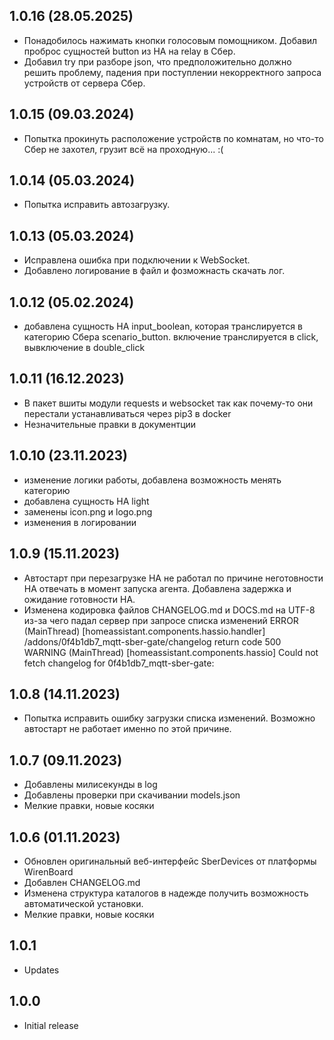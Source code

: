 ﻿## 1.0.16 (28.05.2025)
- Понадобилось нажимать кнопки голосовым помощником.
Добавил проброс сущностей button из HA на relay в Сбер.
- Добавил try при разборе json, что предположительно должно решить проблему,
падения при поступлении некорректного запроса устройств от сервера Сбер.

## 1.0.15 (09.03.2024)
- Попытка прокинуть расположение устройств по комнатам, но что-то Сбер не захотел,
грузит всё на проходную... :(

## 1.0.14 (05.03.2024)
- Попытка исправить автозагрузку.

## 1.0.13 (05.03.2024)
- Исправлена ошибка при подключении к WebSocket.
- Добавлено логирование в файл и фозможнасть скачать лог.

## 1.0.12 (05.02.2024)
- добавлена сущность HA input_boolean, которая транслируется в категорию Сбера scenario_button.
включение транслируется в click, вывключение в double_click

## 1.0.11 (16.12.2023)
- В пакет вшиты модули requests и websocket
  так как почему-то они перестали устанавливаться через pip3 в docker
- Незначительные правки в документции

## 1.0.10 (23.11.2023)
- изменение логики работы, добавлена возможность менять категорию
- добавлена сущность HA light
- заменены icon.png и logo.png
- изменения в логировании

## 1.0.9 (15.11.2023)
- Автостарт при перезагрузке HA не работал по причине неготовности HA отвечать в момент
  запуска агента. Добавлена задержка и ожидание готовности HA.
- Изменена кодировка файлов CHANGELOG.md и DOCS.md на UTF-8 
из-за чего падал сервер при запросе списка изменений
ERROR (MainThread) [homeassistant.components.hassio.handler] /addons/0f4b1db7_mqtt-sber-gate/changelog return code 500
WARNING (MainThread) [homeassistant.components.hassio] Could not fetch changelog for 0f4b1db7_mqtt-sber-gate:

## 1.0.8 (14.11.2023)
- Попытка исправить ошибку загрузки списка изменений.
  Возможно автостарт не работает именно по этой причине.

## 1.0.7 (09.11.2023)
- Добавлены милисекунды в log
- Добавлены проверки при скачивании models.json
- Мелкие правки, новые косяки

## 1.0.6 (01.11.2023)
- Обновлен оригинальный веб-интерфейс SberDevices от платформы WirenBoard
- Добавлен CHANGELOG.md
- Изменена структура каталогов в надежде получить возможность автоматической установки.
- Мелкие правки, новые косяки

## 1.0.1

- Updates

## 1.0.0

- Initial release
